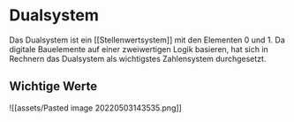 # Dualsystem

Das Dualsystem ist ein [[Stellenwertsystem]] mit den Elementen $0$ und $1$. Da digitale Bauelemente auf einer zweiwertigen Logik basieren, hat sich in Rechnern das Dualsystem als wichtigstes Zahlensystem durchgesetzt.

## Wichtige Werte

![[assets/Pasted image 20220503143535.png]]
